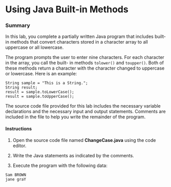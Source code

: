 # Using Java Built-in Methods

### Summary
In this lab, you complete a partially written Java program that includes built-in methods that convert characters stored in a character array to all uppercase or all lowercase.

The program prompts the user to enter nine characters. For each character in the array, you call the built- in methods ```tolower()``` and ```toupper()```. Both of these methods return a character with the character changed to uppercase or lowercase. Here is an example:

```
String sample = "This is a String."; 
String result;
result = sample.toLowerCase(); 
result = sample.toUpperCase();
```

The source code file provided for this lab includes the necessary variable declarations and the necessary input and output statements. Comments are included in the file to help you write the remainder of the program.

#### Instructions
1. Open the source code file named **ChangeCase.java** using the code editor.

2. Write the Java statements as indicated by the comments.

3. Execute the program with the following data:

```
Sam BROWN
jane graY
```